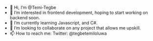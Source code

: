 - 👋 Hi, I’m @Temi-Tegbe
- 👀 I’m interested in frontend development, hoping to start working on backend soon.
- 🌱 I’m currently learning Javascript, and C#.
- 💞️ I’m looking to collaborate on any project that allows me upskill.
- 📫 How to reach me: Twitter: @tegbetemiloluwa

<!---
Temi-Tegbe/Temi-Tegbe is a ✨ special ✨ repository because its `README.md` (this file) appears on your GitHub profile.
You can click the Preview link to take a look at your changes.
--->
